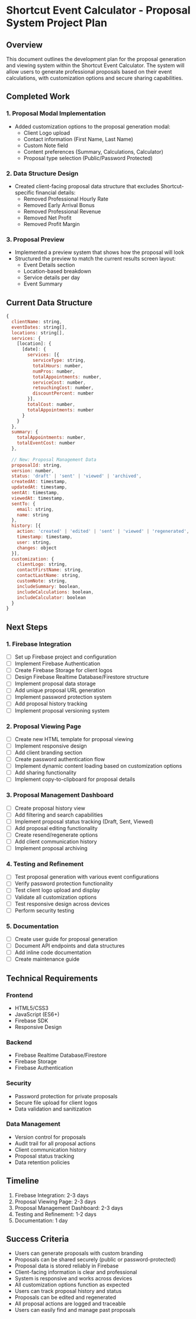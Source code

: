 # Shortcut Event Calculator - Proposal System Project Plan

## Overview
This document outlines the development plan for the proposal generation and viewing system within the Shortcut Event Calculator. The system will allow users to generate professional proposals based on their event calculations, with customization options and secure sharing capabilities.

## Completed Work

### 1. Proposal Modal Implementation
- Added customization options to the proposal generation modal:
  - Client Logo upload
  - Contact information (First Name, Last Name)
  - Custom Note field
  - Content preferences (Summary, Calculations, Calculator)
  - Proposal type selection (Public/Password Protected)

### 2. Data Structure Design
- Created client-facing proposal data structure that excludes Shortcut-specific financial details:
  - Removed Professional Hourly Rate
  - Removed Early Arrival Bonus
  - Removed Professional Revenue
  - Removed Net Profit
  - Removed Profit Margin

### 3. Proposal Preview
- Implemented a preview system that shows how the proposal will look
- Structured the preview to match the current results screen layout:
  - Event Details section
  - Location-based breakdown
  - Service details per day
  - Event Summary

## Current Data Structure
```javascript
{
  clientName: string,
  eventDates: string[],
  locations: string[],
  services: {
    [location]: {
      [date]: {
        services: [{
          serviceType: string,
          totalHours: number,
          numPros: number,
          totalAppointments: number,
          serviceCost: number,
          retouchingCost: number,
          discountPercent: number
        }],
        totalCost: number,
        totalAppointments: number
      }
    }
  },
  summary: {
    totalAppointments: number,
    totalEventCost: number
  },
  
  // New: Proposal Management Data
  proposalId: string,
  version: number,
  status: 'draft' | 'sent' | 'viewed' | 'archived',
  createdAt: timestamp,
  updatedAt: timestamp,
  sentAt: timestamp,
  viewedAt: timestamp,
  sentTo: {
    email: string,
    name: string
  },
  history: [{
    action: 'created' | 'edited' | 'sent' | 'viewed' | 'regenerated',
    timestamp: timestamp,
    user: string,
    changes: object
  }],
  customization: {
    clientLogo: string,
    contactFirstName: string,
    contactLastName: string,
    customNote: string,
    includeSummary: boolean,
    includeCalculations: boolean,
    includeCalculator: boolean
  }
}
```

## Next Steps

### 1. Firebase Integration
- [ ] Set up Firebase project and configuration
- [ ] Implement Firebase Authentication
- [ ] Create Firebase Storage for client logos
- [ ] Design Firebase Realtime Database/Firestore structure
- [ ] Implement proposal data storage
- [ ] Add unique proposal URL generation
- [ ] Implement password protection system
- [ ] Add proposal history tracking
- [ ] Implement proposal versioning system

### 2. Proposal Viewing Page
- [ ] Create new HTML template for proposal viewing
- [ ] Implement responsive design
- [ ] Add client branding section
- [ ] Create password authentication flow
- [ ] Implement dynamic content loading based on customization options
- [ ] Add sharing functionality
- [ ] Implement copy-to-clipboard for proposal details

### 3. Proposal Management Dashboard
- [ ] Create proposal history view
- [ ] Add filtering and search capabilities
- [ ] Implement proposal status tracking (Draft, Sent, Viewed)
- [ ] Add proposal editing functionality
- [ ] Create resend/regenerate options
- [ ] Add client communication history
- [ ] Implement proposal archiving

### 4. Testing and Refinement
- [ ] Test proposal generation with various event configurations
- [ ] Verify password protection functionality
- [ ] Test client logo upload and display
- [ ] Validate all customization options
- [ ] Test responsive design across devices
- [ ] Perform security testing

### 5. Documentation
- [ ] Create user guide for proposal generation
- [ ] Document API endpoints and data structures
- [ ] Add inline code documentation
- [ ] Create maintenance guide

## Technical Requirements

### Frontend
- HTML5/CSS3
- JavaScript (ES6+)
- Firebase SDK
- Responsive Design

### Backend
- Firebase Realtime Database/Firestore
- Firebase Storage
- Firebase Authentication

### Security
- Password protection for private proposals
- Secure file upload for client logos
- Data validation and sanitization

### Data Management
- Version control for proposals
- Audit trail for all proposal actions
- Client communication history
- Proposal status tracking
- Data retention policies

## Timeline
1. Firebase Integration: 2-3 days
2. Proposal Viewing Page: 2-3 days
3. Proposal Management Dashboard: 2-3 days
4. Testing and Refinement: 1-2 days
5. Documentation: 1 day

## Success Criteria
- Users can generate proposals with custom branding
- Proposals can be shared securely (public or password-protected)
- Proposal data is stored reliably in Firebase
- Client-facing information is clear and professional
- System is responsive and works across devices
- All customization options function as expected
- Users can track proposal history and status
- Proposals can be edited and regenerated
- All proposal actions are logged and traceable
- Users can easily find and manage past proposals 